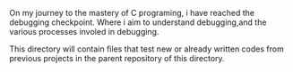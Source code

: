 On my journey to the mastery of C programing, i have reached the debugging checkpoint. Where i aim to understand debugging,and the various processes involed in debugging.

This directory will contain files that test new or already written codes from previous projects in the parent repository of this directory.
